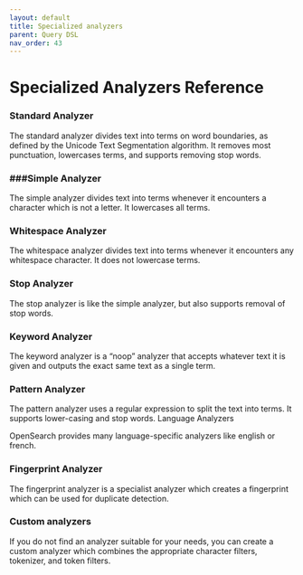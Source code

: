 ```yaml
---
layout: default
title: Specialized analyzers
parent: Query DSL
nav_order: 43
---
```


# Specialized Analyzers Reference

### Standard Analyzer

The standard analyzer divides text into terms on word boundaries, as defined by the Unicode Text Segmentation algorithm. It removes most punctuation, lowercases terms, and supports removing stop words.

### ###Simple Analyzer
The simple analyzer divides text into terms whenever it encounters a character which is not a letter. It lowercases all terms.

### Whitespace Analyzer

The whitespace analyzer divides text into terms whenever it encounters any whitespace character. It does not lowercase terms.

### Stop Analyzer

The stop analyzer is like the simple analyzer, but also supports removal of stop words.

### Keyword Analyzer

The keyword analyzer is a “noop” analyzer that accepts whatever text it is given and outputs the exact same text as a single term.

### Pattern Analyzer

The pattern analyzer uses a regular expression to split the text into terms. It supports lower-casing and stop words.
Language Analyzers

OpenSearch provides many language-specific analyzers like english or french.

### Fingerprint Analyzer

The fingerprint analyzer is a specialist analyzer which creates a fingerprint which can be used for duplicate detection.

### Custom analyzers

If you do not find an analyzer suitable for your needs, you can create a custom analyzer which combines the appropriate character filters, tokenizer, and token filters.

